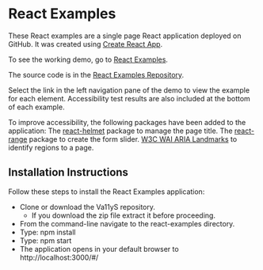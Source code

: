 # React Examples
These React examples are a single page React application deployed on GitHub. It was created using [Create React App](https://github.com/facebookincubator/create-react-app). 

To see the working demo, go to [React Examples](https://snidersd.github.io/react-examples/#/).

The source code is in the [React Examples Repository](https://github.com/snidersd/react-examples).

Select the link in the left navigation pane of the demo to view the example for each element. Accessibility test results are also included at the bottom of each example.

To improve accessibility, the following packages have been added to the application:
The [react-helmet](https://github.com/nfl/react-helmet) package to manage the page title.
The [react-range](https://www.npmjs.com/package/react-range) package to create the form slider.
[W3C WAI ARIA Landmarks](https://www.w3.org/WAI/GL/wiki/Using_ARIA_landmarks_to_identify_regions_of_a_page) to identify regions to a page.

## Installation Instructions
Follow these steps to install the React Examples application:
- Clone or download the Va11yS repository. 
    - If you download the zip file extract it before proceeding.
- From the command-line navigate to the react-examples directory.
- Type: npm install
- Type: npm start
- The application opens in your default browser to http://localhost:3000/#/